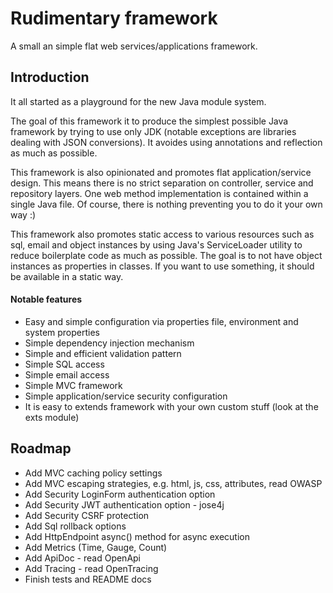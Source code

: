 # Rudimentary framework

A small an simple flat web services/applications framework. 

## Introduction

It all started as a playground for the new Java module system.

The goal of this framework it to produce the simplest possible Java framework by trying to use only JDK (notable exceptions are libraries dealing with JSON conversions). It avoides using annotations and reflection as much as possible.

This framework is also opinionated and promotes flat application/service design. This means there is no strict separation on controller, service and repository layers. One web method implementation is contained within a single Java file. Of course, there is nothing preventing you to do it your own way :)

This framework also promotes static access to various resources such as sql, email and object instances by using Java's ServiceLoader utility to reduce boilerplate code as much as possible. The goal is to not have object instances as properties in classes. If you want to use something, it should be available in a static way.

#### Notable features

* Easy and simple configuration via properties file, environment and system properties
* Simple dependency injection mechanism
* Simple and efficient validation pattern
* Simple SQL access
* Simple email access
* Simple MVC framework
* Simple application/service security configuration
* It is easy to extends framework with your own custom stuff (look at the exts module)

## Roadmap

* Add MVC caching policy settings
* Add MVC escaping strategies, e.g. html, js, css, attributes, read OWASP
* Add Security LoginForm authentication option
* Add Security JWT authentication option - jose4j
* Add Security CSRF protection
* Add Sql rollback options
* Add HttpEndpoint async() method for async execution
* Add Metrics (Time, Gauge, Count)
* Add ApiDoc - read OpenApi
* Add Tracing - read OpenTracing
* Finish tests and README docs
